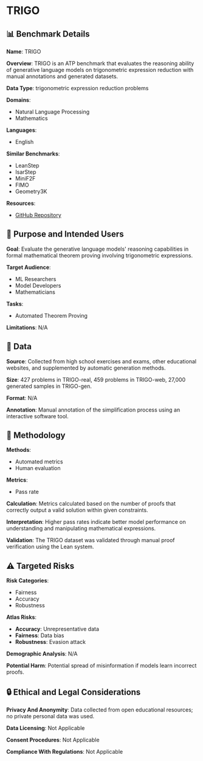 # TRIGO

## 📊 Benchmark Details

**Name**: TRIGO

**Overview**: TRIGO is an ATP benchmark that evaluates the reasoning ability of generative language models on trigonometric expression reduction with manual annotations and generated datasets.

**Data Type**: trigonometric expression reduction problems

**Domains**:
- Natural Language Processing
- Mathematics

**Languages**:
- English

**Similar Benchmarks**:
- LeanStep
- IsarStep
- MiniF2F
- FIMO
- Geometry3K

**Resources**:
- [GitHub Repository](https://github.com/menik1126/TRIGO)

## 🎯 Purpose and Intended Users

**Goal**: Evaluate the generative language models' reasoning capabilities in formal mathematical theorem proving involving trigonometric expressions.

**Target Audience**:
- ML Researchers
- Model Developers
- Mathematicians

**Tasks**:
- Automated Theorem Proving

**Limitations**: N/A

## 💾 Data

**Source**: Collected from high school exercises and exams, other educational websites, and supplemented by automatic generation methods.

**Size**: 427 problems in TRIGO-real, 459 problems in TRIGO-web, 27,000 generated samples in TRIGO-gen.

**Format**: N/A

**Annotation**: Manual annotation of the simplification process using an interactive software tool.

## 🔬 Methodology

**Methods**:
- Automated metrics
- Human evaluation

**Metrics**:
- Pass rate

**Calculation**: Metrics calculated based on the number of proofs that correctly output a valid solution within given constraints.

**Interpretation**: Higher pass rates indicate better model performance on understanding and manipulating mathematical expressions.

**Validation**: The TRIGO dataset was validated through manual proof verification using the Lean system.

## ⚠️ Targeted Risks

**Risk Categories**:
- Fairness
- Accuracy
- Robustness

**Atlas Risks**:
- **Accuracy**: Unrepresentative data
- **Fairness**: Data bias
- **Robustness**: Evasion attack

**Demographic Analysis**: N/A

**Potential Harm**: Potential spread of misinformation if models learn incorrect proofs.

## 🔒 Ethical and Legal Considerations

**Privacy And Anonymity**: Data collected from open educational resources; no private personal data was used.

**Data Licensing**: Not Applicable

**Consent Procedures**: Not Applicable

**Compliance With Regulations**: Not Applicable

